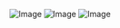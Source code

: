 ![Image](https://github.com/user-attachments/assets/57497421-bd4b-4cf8-b2d2-37e21063b161)
![Image](https://github.com/user-attachments/assets/60d3a001-d7d5-470c-b0da-bc279345072f)
![Image](https://github.com/user-attachments/assets/20042e18-6145-4123-bc58-8dde1e92f1b0)
